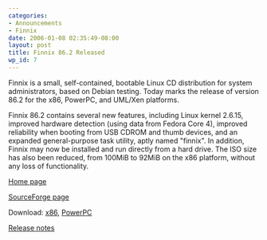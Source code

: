 ```yaml
---
categories:
- Announcements
- Finnix
date: 2006-01-08 02:35:49-08:00
layout: post
title: Finnix 86.2 Released
wp_id: 7
---
```

Finnix is a small, self-contained, bootable Linux CD distribution for system administrators, based on Debian testing. Today marks the release of version 86.2 for the x86, PowerPC, and UML/Xen platforms.

Finnix 86.2 contains several new features, including Linux kernel 2.6.15, improved hardware detection (using data from Fedora Core 4), improved reliability when booting from USB CDROM and thumb devices, and an expanded general-purpose task utility, aptly named "finnix". In addition, Finnix may now be installed and run directly from a hard drive. The ISO size has also been reduced, from 100MiB to 92MiB on the x86 platform, without any loss of functionality.

[Home page](https://www.finnix.org/)
  
[SourceForge page](http://www.sourceforge.net/projects/finnix/)
  
Download: [x86](http://prdownloads.sourceforge.net/finnix/finnix-86.2.iso?download), [PowerPC](http://prdownloads.sourceforge.net/finnix/finnix-ppc-86.2.iso?download)
  
[Release notes](https://www.finnix.org/Finnix_86.2_Release_Notes)
